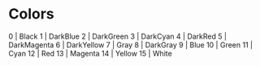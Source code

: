 ﻿# Colors

 0 | Black
 1 | DarkBlue
 2 | DarkGreen
 3 | DarkCyan
 4 | DarkRed
 5 | DarkMagenta
 6 | DarkYellow
 7 | Gray
 8 | DarkGray
 9 | Blue
10 | Green
11 | Cyan
12 | Red
13 | Magenta
14 | Yellow
15 | White